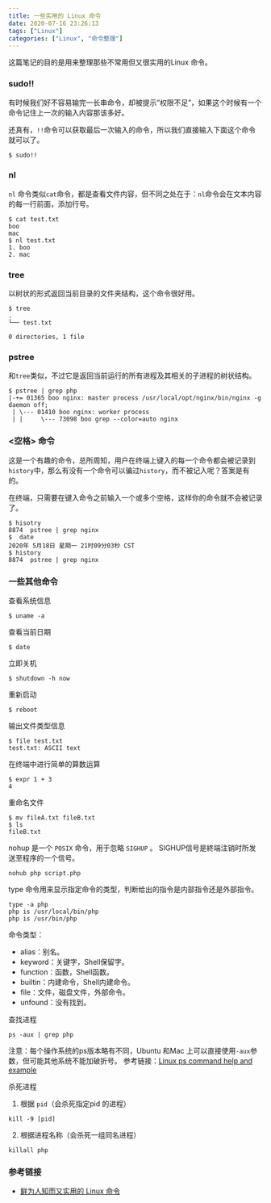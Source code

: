 ```yaml
---
title: 一些实用的 Linux 命令
date: 2020-07-16 23:26:13
tags: ["Linux"]
categories: ["Linux", "命令整理"]
---
```


这篇笔记的目的是用来整理那些不常用但又很实用的Linux 命令。

<!-- more -->

### sudo!!
有时候我们好不容易输完一长串命令，却被提示”权限不足”，如果这个时候有一个命令记住上一次的输入内容那该多好。

还真有，`!!`命令可以获取最后一次输入的命令，所以我们直接输入下面这个命令就可以了。
```
$ sudo!!
```

### nl
`nl` 命令类似`cat`命令，都是查看文件内容，但不同之处在于：`nl`命令会在文本内容的每一行前面，添加行号。

```
$ cat test.txt
boo
mac
$ nl test.txt
1. boo
2. mac
```

### tree
以树状的形式返回当前目录的文件夹结构，这个命令很好用。

```
$ tree 
.
└── test.txt

0 directories, 1 file
```

### pstree
和`tree`类似，不过它是返回当前运行的所有进程及其相关的子进程的树状结构。
```
$ pstree | grep php
|-+= 01365 boo nginx: master process /usr/local/opt/nginx/bin/nginx -g daemon off;
 | \--- 01410 boo nginx: worker process
 | |     \--- 73098 boo grep --color=auto nginx
```

### <空格> 命令
这是一个有趣的命令，总所周知，用户在终端上键入的每一个命令都会被记录到`history`中，那么有没有一个命令可以骗过`history`，而不被记入呢？答案是有的。

在终端，只需要在键入命令之前输入一个或多个空格，这样你的命令就不会被记录了。
```
$ hisotry
8874  pstree | grep nginx
$  date
2020年 5月18日 星期一 21时09分03秒 CST
$ history
8874  pstree | grep nginx
```

### 一些其他命令
查看系统信息
```
$ uname -a 
```

查看当前日期
```
$ date
```

立即关机
```
$ shutdown -h now
```

重新启动
```
$ reboot
```

输出文件类型信息
```
$ file test.txt
test.txt: ASCII text
```

在终端中进行简单的算数运算
```
$ expr 1 + 3
4 
```

重命名文件
```
$ mv fileA.txt fileB.txt
$ ls
fileB.txt
```

nohup 是一个 `POSIX` 命令，用于忽略 `SIGHUP` 。 SIGHUP信号是終端注销时所发送至程序的一个信号。

```
nohub php script.php
```

type 命令用来显示指定命令的类型，判断给出的指令是内部指令还是外部指令。
```
type -a php
php is /usr/local/bin/php
php is /usr/bin/php
```
命令类型：
* alias：别名。
* keyword：关键字，Shell保留字。
* function：函数，Shell函数。
* builtin：内建命令，Shell内建命令。
* file：文件，磁盘文件，外部命令。
* unfound：没有找到。

查找进程

```
ps -aux | grep php
```
注意：每个操作系统的ps版本略有不同，Ubuntu 和Mac 上可以直接使用`-aux`参数，但可能其他系统不能加破折号。
参考链接：[Linux ps command help and example](https://www.computerhope.com/unix/ups.htm)

杀死进程

1. 根据 `pid`（会杀死指定pid 的进程）

```
kill -9 [pid]
```
2. 根据进程名称（会杀死一组同名进程）

```
killall php
```

### 参考链接
* [鲜为人知而又实用的 Linux 命令](https://blog.csdn.net/zhu_xun/article/details/17018799)